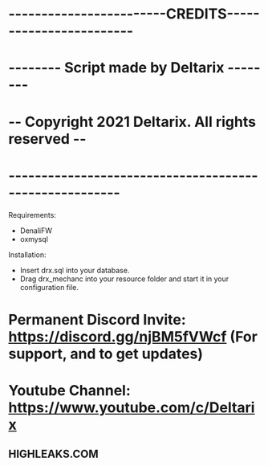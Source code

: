 # ------------------------CREDITS------------------------ #
# --------        Script made by Deltarix        -------- #
# --   Copyright 2021 Deltarix. All rights reserved    -- #
# ------------------------------------------------------- #

Requirements:
- DenaliFW
- oxmysql

Installation:
- Insert drx.sql into your database.
- Drag drx_mechanc into your resource folder and start it in your configuration file.

# Permanent Discord Invite: https://discord.gg/njBM5fVWcf (For support, and to get updates)
# Youtube Channel: https://www.youtube.com/c/Deltarix

## HIGHLEAKS.COM